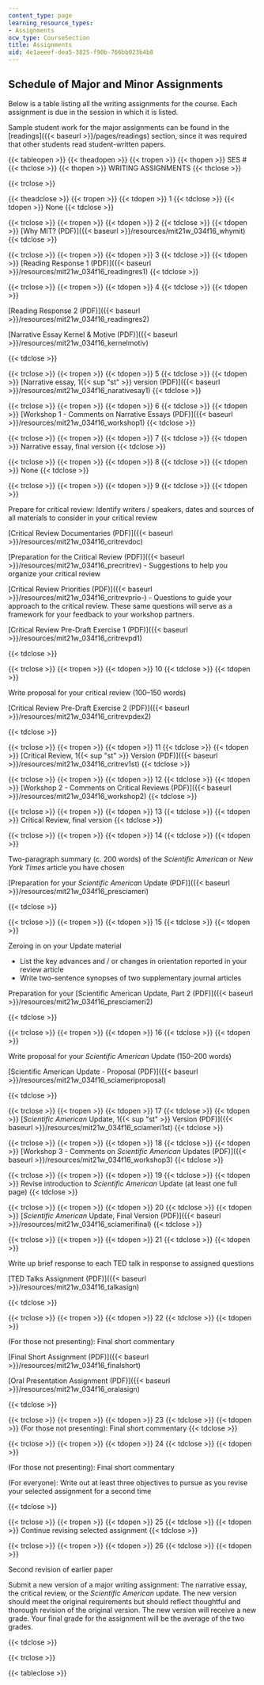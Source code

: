 ```yaml
---
content_type: page
learning_resource_types:
- Assignments
ocw_type: CourseSection
title: Assignments
uid: 4e1aeeef-dea5-3825-f90b-766bb023b4b8
---
```


Schedule of Major and Minor Assignments
---------------------------------------

Below is a table listing all the writing assignments for the course. Each assignment is due in the session in which it is listed.

Sample student work for the major assignments can be found in the [readings]({{< baseurl >}}/pages/readings) section, since it was required that other students read student-written papers.

{{< tableopen >}}
{{< theadopen >}}
{{< tropen >}}
{{< thopen >}}
SES #
{{< thclose >}}
{{< thopen >}}
WRITING ASSIGNMENTS
{{< thclose >}}

{{< trclose >}}

{{< theadclose >}}
{{< tropen >}}
{{< tdopen >}}
1
{{< tdclose >}}
{{< tdopen >}}
None
{{< tdclose >}}

{{< trclose >}}
{{< tropen >}}
{{< tdopen >}}
2
{{< tdclose >}}
{{< tdopen >}}
[Why MIT? (PDF)]({{< baseurl >}}/resources/mit21w_034f16_whymit)
{{< tdclose >}}

{{< trclose >}}
{{< tropen >}}
{{< tdopen >}}
3
{{< tdclose >}}
{{< tdopen >}}
[Reading Response 1 (PDF)]({{< baseurl >}}/resources/mit21w_034f16_readingres1)
{{< tdclose >}}

{{< trclose >}}
{{< tropen >}}
{{< tdopen >}}
4
{{< tdclose >}}
{{< tdopen >}}


[Reading Response 2 (PDF)]({{< baseurl >}}/resources/mit21w_034f16_readingres2)

[Narrative Essay Kernel & Motive (PDF)]({{< baseurl >}}/resources/mit21w_034f16_kernelmotiv)


{{< tdclose >}}

{{< trclose >}}
{{< tropen >}}
{{< tdopen >}}
5
{{< tdclose >}}
{{< tdopen >}}
[Narrative essay, 1{{< sup "st" >}} version (PDF)]({{< baseurl >}}/resources/mit21w_034f16_narativesay1)
{{< tdclose >}}

{{< trclose >}}
{{< tropen >}}
{{< tdopen >}}
6
{{< tdclose >}}
{{< tdopen >}}
[Workshop 1 - Comments on Narrative Essays (PDF)]({{< baseurl >}}/resources/mit21w_034f16_workshop1)
{{< tdclose >}}

{{< trclose >}}
{{< tropen >}}
{{< tdopen >}}
7
{{< tdclose >}}
{{< tdopen >}}
Narrative essay, final version
{{< tdclose >}}

{{< trclose >}}
{{< tropen >}}
{{< tdopen >}}
8
{{< tdclose >}}
{{< tdopen >}}
None
{{< tdclose >}}

{{< trclose >}}
{{< tropen >}}
{{< tdopen >}}
9
{{< tdclose >}}
{{< tdopen >}}


Prepare for critical review: Identify writers / speakers, dates and sources of all materials to consider in your critical review

[Critical Review Documentaries (PDF)]({{< baseurl >}}/resources/mit21w_034f16_critrevdoc)

[Preparation for the Critical Review (PDF)]({{< baseurl >}}/resources/mit21w_034f16_precritrev) - Suggestions to help you organize your critical review

[Critical Review Priorities (PDF)]({{< baseurl >}}/resources/mit21w_034f16_critrevprio-) - Questions to guide your approach to the critical review. These same questions will serve as a framework for your feedback to your workshop partners.

[Critical Review Pre-Draft Exercise 1 (PDF)]({{< baseurl >}}/resources/mit21w_034f16_critrevpd1)


{{< tdclose >}}

{{< trclose >}}
{{< tropen >}}
{{< tdopen >}}
10
{{< tdclose >}}
{{< tdopen >}}


Write proposal for your critical review (100–150 words)

[Critical Review Pre-Draft Exercise 2 (PDF)]({{< baseurl >}}/resources/mit21w_034f16_critrevpdex2)


{{< tdclose >}}

{{< trclose >}}
{{< tropen >}}
{{< tdopen >}}
11
{{< tdclose >}}
{{< tdopen >}}
[Critical Review, 1{{< sup "st" >}} Version (PDF)]({{< baseurl >}}/resources/mit21w_034f16_critrev1st)
{{< tdclose >}}

{{< trclose >}}
{{< tropen >}}
{{< tdopen >}}
12
{{< tdclose >}}
{{< tdopen >}}
[Workshop 2 - Comments on Critical Reviews (PDF)]({{< baseurl >}}/resources/mit21w_034f16_workshop2)
{{< tdclose >}}

{{< trclose >}}
{{< tropen >}}
{{< tdopen >}}
13
{{< tdclose >}}
{{< tdopen >}}
Critical Review, final version
{{< tdclose >}}

{{< trclose >}}
{{< tropen >}}
{{< tdopen >}}
14
{{< tdclose >}}
{{< tdopen >}}


Two-paragraph summary (c. 200 words) of the _Scientific American_ or _New York Times_ article you have chosen

[Preparation for your _Scientific American_ Update (PDF)]({{< baseurl >}}/resources/mit21w_034f16_presciameri)


{{< tdclose >}}

{{< trclose >}}
{{< tropen >}}
{{< tdopen >}}
15
{{< tdclose >}}
{{< tdopen >}}


Zeroing in on your Update material

*   List the key advances and / or changes in orientation reported in your review article
*   Write two-sentence synopses of two supplementary journal articles

Preparation for your [Scientific American Update, Part 2 (PDF)]({{< baseurl >}}/resources/mit21w_034f16_presciameri2)


{{< tdclose >}}

{{< trclose >}}
{{< tropen >}}
{{< tdopen >}}
16
{{< tdclose >}}
{{< tdopen >}}


Write proposal for your _Scientific American_ Update (150–200 words)

[Scientific American Update - Proposal (PDF)]({{< baseurl >}}/resources/mit21w_034f16_sciameriproposal)


{{< tdclose >}}

{{< trclose >}}
{{< tropen >}}
{{< tdopen >}}
17
{{< tdclose >}}
{{< tdopen >}}
[_Scientific American_ Update, 1{{< sup "st" >}} Version (PDF)]({{< baseurl >}}/resources/mit21w_034f16_sciameri1st)
{{< tdclose >}}

{{< trclose >}}
{{< tropen >}}
{{< tdopen >}}
18
{{< tdclose >}}
{{< tdopen >}}
[Workshop 3 - Comments on _Scientific American_ Updates (PDF)]({{< baseurl >}}/resources/mit21w_034f16_workshop3)
{{< tdclose >}}

{{< trclose >}}
{{< tropen >}}
{{< tdopen >}}
19
{{< tdclose >}}
{{< tdopen >}}
Revise introduction to _Scientific American_ Update (at least one full page)
{{< tdclose >}}

{{< trclose >}}
{{< tropen >}}
{{< tdopen >}}
20
{{< tdclose >}}
{{< tdopen >}}
[_Scientific American_ Update, Final Version (PDF)]({{< baseurl >}}/resources/mit21w_034f16_sciamerifinal)
{{< tdclose >}}

{{< trclose >}}
{{< tropen >}}
{{< tdopen >}}
21
{{< tdclose >}}
{{< tdopen >}}


Write up brief response to each TED talk in response to assigned questions

[TED Talks Assignment (PDF)]({{< baseurl >}}/resources/mit21w_034f16_talkasign)


{{< tdclose >}}

{{< trclose >}}
{{< tropen >}}
{{< tdopen >}}
22
{{< tdclose >}}
{{< tdopen >}}


(For those not presenting): Final short commentary

[Final Short Assignment (PDF)]({{< baseurl >}}/resources/mit21w_034f16_finalshort)

[Oral Presentation Assignment (PDF)]({{< baseurl >}}/resources/mit21w_034f16_oralasign)


{{< tdclose >}}

{{< trclose >}}
{{< tropen >}}
{{< tdopen >}}
23
{{< tdclose >}}
{{< tdopen >}}
(For those not presenting): Final short commentary
{{< tdclose >}}

{{< trclose >}}
{{< tropen >}}
{{< tdopen >}}
24
{{< tdclose >}}
{{< tdopen >}}


(For those not presenting): Final short commentary

(For everyone): Write out at least three objectives to pursue as you revise your selected assignment for a second time


{{< tdclose >}}

{{< trclose >}}
{{< tropen >}}
{{< tdopen >}}
25
{{< tdclose >}}
{{< tdopen >}}
Continue revising selected assignment
{{< tdclose >}}

{{< trclose >}}
{{< tropen >}}
{{< tdopen >}}
26
{{< tdclose >}}
{{< tdopen >}}


Second revision of earlier paper

Submit a new version of a major writing assignment: The narrative essay, the critical review, or the _Scientific American_ update. The new version should meet the original requirements but should reflect thoughtful and thorough revision of the original version. The new version will receive a new grade. Your final grade for the assignment will be the average of the two grades.


{{< tdclose >}}

{{< trclose >}}

{{< tableclose >}}